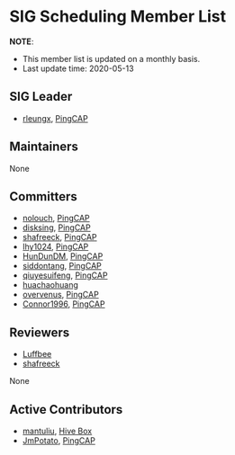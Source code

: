# SIG Scheduling Member List

**NOTE**:

* This member list is updated on a monthly basis.
* Last update time: 2020-05-13

## SIG Leader

* [rleungx](https://github.com/rleungx), [PingCAP](https://pingcap.com/en/)

## Maintainers

None

## Committers

* [nolouch](https://github.com/nolouch), [PingCAP](https://pingcap.com/en/)
* [disksing](https://github.com/disksing), [PingCAP](https://pingcap.com/en/)
* [shafreeck](https://github.com/shafreeck), [PingCAP](https://pingcap.com/en/)
* [lhy1024](https://github.com/lhy1024), [PingCAP](https://pingcap.com/en/)
* [HunDunDM](https://github.com/HunDunDM), [PingCAP](https://pingcap.com/en/)
* [siddontang](https://github.com/siddontang), [PingCAP](https://pingcap.com/en/)
* [qiuyesuifeng](https://github.com/qiuyesuifeng), [PingCAP](https://pingcap.com/en/)
* [huachaohuang](https://github.com/huachaohuang)
* [overvenus](https://github.com/overvenus), [PingCAP](https://pingcap.com/en/)
* [Connor1996](https://github.com/Connor1996), [PingCAP](https://pingcap.com/en/)

## Reviewers

* [Luffbee](https://github.com/Luffbee)
* [shafreeck](https://github.com/shafreeck)

None

## Active Contributors

* [mantuliu](https://github.com/mantuliu), [Hive Box](https://www.fcbox.com/en)
* [JmPotato](https://github.com/JmPotato), [PingCAP](https://pingcap.com/en/)
